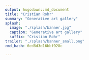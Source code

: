 ```yaml
---
output: hugodown::md_document
title: "Cristian Rohr"
summary: "Generative art gallery"
splash:
  image: "./splash/banner.jpg"
  caption: "Generative art gallery"
  suffix: "Cristian Rohr"
trailer: "./splash/banner_small.png"
rmd_hash: 6ed8d3d16bbf928c

---
```




